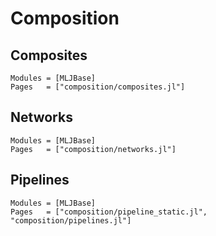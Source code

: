 # Composition

## Composites
```@autodocs
Modules = [MLJBase]
Pages   = ["composition/composites.jl"]
```

## Networks
```@autodocs
Modules = [MLJBase]
Pages   = ["composition/networks.jl"]
```

## Pipelines
```@autodocs
Modules = [MLJBase]
Pages   = ["composition/pipeline_static.jl", "composition/pipelines.jl"]
```
